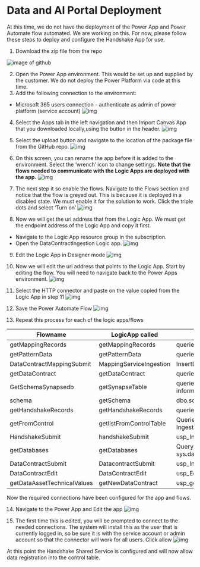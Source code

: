 # Data and AI Portal Deployment
At this time, we do not have the deployment of the Power App and Power Automate flow automated. We are working on this. 
For now, please follow these steps to deploy and configure the Handshake App for use.

1. Download the zip file from the repo 

![image of github](img/gitdownload.png)

2. Open the Power App environment. This would be set up and supplied by the customer. We do not deploy the Power Platform via code at this time. 
3. Add the following connection to the environment:
- Microsoft 365 users connection - authenticate as admin of power platform (service account)
![img](img/PowerAppConnections.png)

4. Select the Apps tab in the left navigation and then Import Canvas App that you downloaded locally,using the button in the header. 
![img](img/powerappaddapp.png)

5. Select the upload button and navigate to the location of the package file from the GitHub repo.
![img](img/powerappimportpackage.png)

6. On this screen, you can rename the app before it is added to the environment. Select the ‘wrench’ icon to change settings. 
**Note that the flows needed to communicate with the Logic Apps are deployed with the app.**
![img](img/renameapp.png)

7. The next step it so enable the flows. Navigate to the Flows section and notice that the flow is greyed out. This is because it is deployed in a disabled state. We must enable it for the solution to work. 
Click the triple dots and select ‘Turn on’
![img](img/powerautomateturnonflow.png)

8. Now we will get the uri address that from the Logic App. We must get the endpoint address of the Logic App and copy it first.
 -  Navigate to the Logic App resource group in the subscription.
 -  Open the DataContractIngestion Logic app.
![img](img/getlogicappuri.png)

9. Edit the Logic App in Designer mode
![img](img/getlogicappuri2.png)

10. Now we will edit the uri address that points to the Logic App. Start by editing the flow. You will need to navigate back to the Power Apps environment.
![img](img/powerautomateeditflow.png)

111. Select the HTTP connector and paste on the value copied from the Logic App in step 11
![img](img/updateflowurihttp.png)

12. Save the Power Automate Flow
![img](img/savepowerapp.png)

13. Repeat this process for each of the logic apps/flows


| Flowname | LogicApp called | SP it calls |
| --- | --- | --- |
| getMappingRecords |  getMappingRecords | queries the mapping table |
| getPatternData    | getPatternData    | queries the pattern table |
| DataContractMappingSubmit | MappingServiceIngestion | InsertDataMapping |
| getDataContract | getDataContract | queries the DataContract table |
| GetSchemaSynapsedb | getSynapseTable | queries the information_schema.columns query  |
| schema | getSchema | dbo.schemaDynamic (serverless) |
| getHandshakeRecords | getHandshakeRecords | queries the dbo.handshake table  |
| getFromControl | getlistFromControlTable | Queries the IngestedLandingDataAudit |
| HandshakeSubmit | handshakeSubmit | usp_InsertHandshake |
| getDatabases | getDatabases | Query: SELECT * FROM sys.databases  |
| DataContractSubmit | DatacontractSubmit | usp_InsertDataContract |
| DataContractEdit | DataContractEdit | usp_EditDataContract |
| getDataAssetTechnicalValues| getNewDataContract |  usp_getDataContractRecordsDynamic |

Now the required connections have been configured for the app and flows.

14. Navigate to the Power App and Edit the app
![img](img/powerappimportsuccess.png)



15. The first time this is edited, you will be prompted to connect to the needed connections. The system will install this as the user that is currently logged in, so be sure it is with the service account or admin account so that the connector will work for all users.
Click allow
![img](img/acceptconnections.png)






At this point the Handshake Shared Service is configured and will now allow data registration into the control table.
















